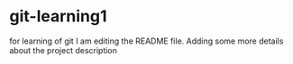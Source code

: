 # git-learning1
for learning of git
I am editing the README file. Adding some more details about the project description
